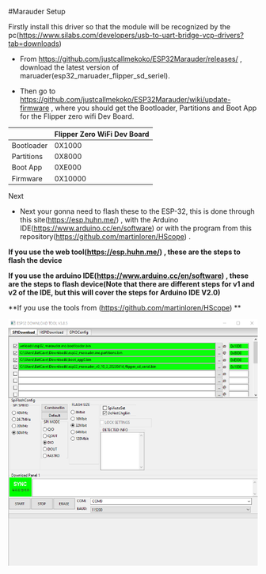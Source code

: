 #Marauder Setup

Firstly install this driver so that the module will be recognized by the pc(https://www.silabs.com/developers/usb-to-uart-bridge-vcp-drivers?tab=downloads)

* From https://github.com/justcallmekoko/ESP32Marauder/releases/ , download the latest version of maruader(esp32_maruader_flipper_sd_seriel).

* Then go to  https://github.com/justcallmekoko/ESP32Marauder/wiki/update-firmware , where you should get the Bootloader, Partitions and Boot App for the Flipper zero wifi Dev Board.

|                | Flipper Zero WiFi Dev Board |
|----------------|-----------------------------|
| Bootloader     |  0X1000|  
| Partitions     |  0X8000|
| Boot App       |  0XE000|
| Firmware       | 0X10000| 
Next 
* Next your gonna need to flash these to the ESP-32, this is done through this site(https://esp.huhn.me/) , with the Arduino IDE(https://www.arduino.cc/en/software) or with the program from this repository(https://github.com/martinloren/HScope) .

**If you use the web tool(https://esp.huhn.me/) , these are the steps to flash the device** 
    



**If you use the arduino IDE(https://www.arduino.cc/en/software) , these are the steps to flash device(Note that there are different steps for v1 and v2 of the IDE, but this will cover the steps for Arduino IDE V2.0)**



**If you use the tools from (https://github.com/martinloren/HScope) **

![](4.Docs/Images/FlashTool.png)
